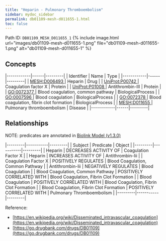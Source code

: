 ```yaml
---
title: "Heparin - Pulmonary Thromboembolism"
sidebar: mydoc_sidebar
permalink: db01109-mesh-d011655-1.html
toc: false 
---
```



Path ID: `DB01109_MESH_D011655_1`
{% include image.html url="images/db01109-mesh-d011655-1.png" file="db01109-mesh-d011655-1.png" alt="db01109-mesh-d011655-1" %}

## Concepts

|------------|------|---------|
| Identifier | Name | Type    |
|------------|------|---------|
| <a href="https://identifiers.org/MESH:D006493">MESH:D006493 </a> | Heparin | Drug |
| <a href="https://identifiers.org/UniProt:P00742">UniProt:P00742 </a> | Coagulation factor X | Protein |
| <a href="https://identifiers.org/UniProt:P01008">UniProt:P01008 </a> | Antithrombin-III | Protein |
| <a href="https://identifiers.org/GO:0072377">GO:0072377 </a> | Blood coagulation, common pathway | BiologicalProcess |
| <a href="https://identifiers.org/GO:0007596">GO:0007596 </a> | Blood coagulation | BiologicalProcess |
| <a href="https://identifiers.org/GO:0072378">GO:0072378 </a> | Blood coagulation, fibrin clot formation | BiologicalProcess |
| <a href="https://identifiers.org/MESH:D011655">MESH:D011655 </a> | Pulmonary thromboembolism | Disease |
|------------|------|---------|

## Relationships


NOTE: predicates are annotated in <a href="https://github.com/biolink/biolink-model/releases/tag/v1.3.0">Biolink Model (v1.3.0)</a>

|---------|-----------|---------|
| Subject | Predicate | Object  |
|---------|-----------|---------|
| Heparin | DECREASES ACTIVITY OF | Coagulation Factor X |
| Heparin | INCREASES ACTIVITY OF | Antithrombin-Iii |
| Coagulation Factor X | POSITIVELY REGULATES | Blood Coagulation, Common Pathway |
| Antithrombin-Iii | NEGATIVELY REGULATES | Blood Coagulation |
| Blood Coagulation, Common Pathway | POSITIVELY CORRELATED WITH | Blood Coagulation, Fibrin Clot Formation |
| Blood Coagulation | POSITIVELY CORRELATED WITH | Blood Coagulation, Fibrin Clot Formation |
| Blood Coagulation, Fibrin Clot Formation | POSITIVELY CORRELATED WITH | Pulmonary Thromboembolism |
|---------|-----------|---------|

Reference: 
  - [https://en.wikipedia.org/wiki/Disseminated_intravascular_coagulation](https://en.wikipedia.org/wiki/Disseminated_intravascular_coagulation)
  - [https://go.drugbank.com/drugs/DB01109](https://go.drugbank.com/drugs/DB01109)
